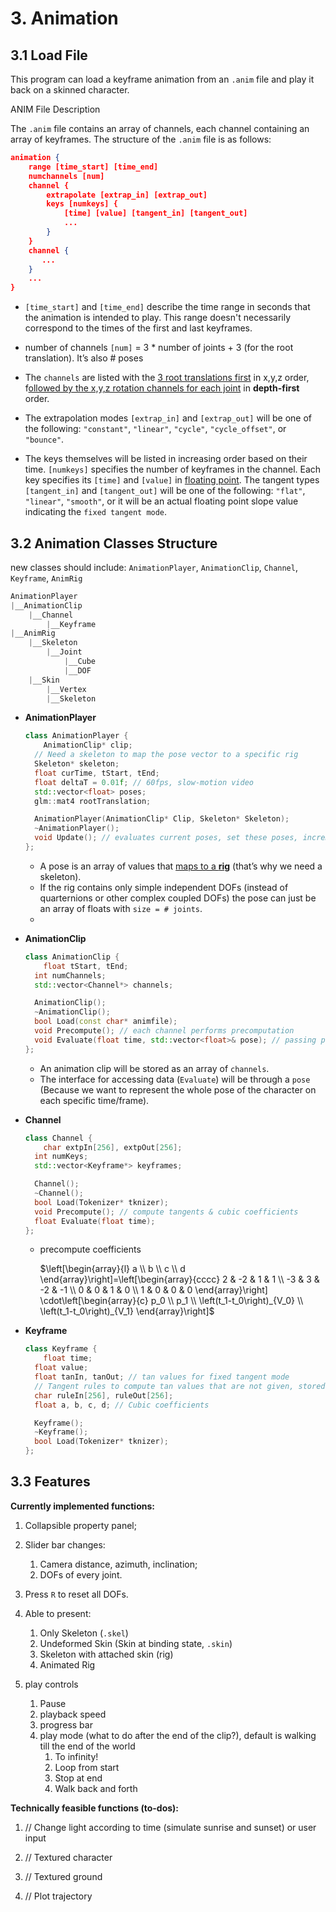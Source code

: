 # 3. Animation

## 3.1 Load File

This program can load a keyframe animation from an `.anim` file and play it back on a skinned character.

ANIM File Description

The `.anim` file contains an array of channels, each channel containing an array of keyframes. The structure of the `.anim` file is as follows:

```json
animation {
    range [time_start] [time_end]
    numchannels [num]
    channel {
        extrapolate [extrap_in] [extrap_out]
        keys [numkeys] {
            [time] [value] [tangent_in] [tangent_out]
            ...
        }
    }
    channel {
       ...
    }
    ...
}
```

- `[time_start]` and `[time_end]` describe the time range in seconds that the animation is intended to play. This range doesn't necessarily correspond to the times of the first and last keyframes.

- number of channels `[num]` = 3 * number of joints + 3 (for the root translation). It’s also # poses
- The `channels` are listed with the <u>3 root translations first</u> in x,y,z order, f<u>ollowed by the x,y,z rotation channels for each joint</u> in **depth-first** order.

- The extrapolation modes `[extrap_in]` and `[extrap_out]` will be one of the following: `"constant"`, `"linear"`, `"cycle"`, `"cycle_offset"`, or `"bounce"`. 
- The keys themselves will be listed in increasing order based on their time. `[numkeys]` specifies the number of keyframes in the channel. Each key specifies its `[time]` and `[value]` in <u>floating point</u>. The tangent types `[tangent_in]` and `[tangent_out]` will be one of the following: `"flat"`, `"linear"`, `"smooth"`, or it will be an actual floating point slope value indicating the `fixed tangent mode`.

## 3.2 Animation Classes Structure

new classes should include: `AnimationPlayer`, `AnimationClip`, `Channel`, `Keyframe`, `AnimRig`

```c++
AnimationPlayer
|__AnimationClip
	|__Channel
	    |__Keyframe
|__AnimRig
    |__Skeleton
    	|__Joint
    		|__Cube
    		|__DOF
    |__Skin
    	|__Vertex
    	|__Skeleton
```

- **AnimationPlayer**

  ```c++
  class AnimationPlayer {
      AnimationClip* clip;
  	// Need a skeleton to map the pose vector to a specific rig
  	Skeleton* skeleton;
  	float curTime, tStart, tEnd;
  	float deltaT = 0.01f; // 60fps, slow-motion video
  	std::vector<float> poses;
  	glm::mat4 rootTranslation;
  
  	AnimationPlayer(AnimationClip* Clip, Skeleton* Skeleton);
  	~AnimationPlayer();
  	void Update(); // evaluates current poses, set these poses, increments current time
  };
  ```

  - A pose is an array of values that <u>maps to a **rig**</u> (that’s why we need a skeleton).
  - If the rig contains only simple independent DOFs (instead of quarternions or other complex coupled DOFs) the pose can just be an array of floats with `size = # joints`.
  - 

- **AnimationClip**

  ```c++
  class AnimationClip { 
      float tStart, tEnd;
  	int numChannels;
  	std::vector<Channel*> channels;
  
  	AnimationClip();
  	~AnimationClip();
  	bool Load(const char* animfile);
  	void Precompute(); // each channel performs precomputation
  	void Evaluate(float time, std::vector<float>& pose); // passing pose vector by reference
  }; 
  ```

  - An animation clip will be stored as an array of `channels`.
  - The interface for accessing data (`Evaluate`) will be through a `pose` (Because we want to represent the whole pose of the character on each specific time/frame).

- **Channel**

  ```c++
  class Channel { 
      char extpIn[256], extpOut[256];
  	int numKeys;
  	std::vector<Keyframe*> keyframes;
  
  	Channel();
  	~Channel();
  	bool Load(Tokenizer* tknizer);
  	void Precompute(); // compute tangents & cubic coefficients
  	float Evaluate(float time);
  };
  ```

  - precompute coefficients

    $\left[\begin{array}{l}
    a \\
    b \\
    c \\
    d
    \end{array}\right]=\left[\begin{array}{cccc}
    2 & -2 & 1 & 1 \\
    -3 & 3 & -2 & -1 \\
    0 & 0 & 1 & 0 \\
    1 & 0 & 0 & 0
    \end{array}\right] \cdot\left[\begin{array}{c}
    p_0 \\
    p_1 \\
    \left(t_1-t_0\right)_{V_0} \\
    \left(t_1-t_0\right)_{V_1}
    \end{array}\right]$

- **Keyframe**

  ```c++
  class Keyframe { 
      float time;
  	float value;
  	float tanIn, tanOut; // tan values for fixed tangent mode
  	// Tangent rules to compute tan values that are not given, stored in char[]
  	char ruleIn[256], ruleOut[256]; 
  	float a, b, c, d; // Cubic coefficients
  
  	Keyframe();
  	~Keyframe();
  	bool Load(Tokenizer* tknizer);
  };
  ```


## 3.3 Features

**Currently implemented functions:**

1. Collapsible property panel;
2. Slider bar changes:

   1. Camera distance, azimuth, inclination;
   2. DOFs of every joint.
3. Press `R` to reset all DOFs.
4. Able to present:

   1. Only Skeleton (`.skel`)
   2. Undeformed Skin (Skin at binding state, `.skin`)
   3. Skeleton with attached skin (rig)
   4. Animated Rig
5. play controls

   1. Pause
   2. playback speed
   3. progress bar
   4. play mode (what to do after the end of the clip?), default is walking till the end of the world
      1. To infinity!
      2. Loop from start
      3. Stop at end
      4. Walk back and forth

**Technically feasible functions (to-dos):**

1. // Change light according to time (simulate sunrise and sunset) or user input

2. // Textured character

3. // Textured ground

4. // Plot trajectory